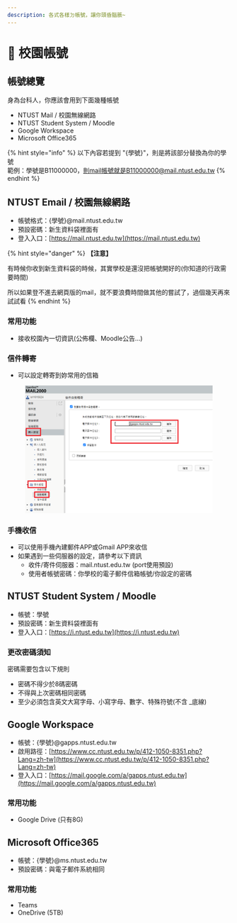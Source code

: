 ```yaml
---
description: 各式各樣ㄉ帳號，讓你頭昏腦脹~
---
```


# 🔑 校園帳號

## 帳號總覽

身為台科人，你應該會用到下面幾種帳號

* NTUST Mail / 校園無線網路
* NTUST Student System / Moodle
* Google Workspace&#x20;
* Microsoft Office365

{% hint style="info" %}
以下內容若提到 "{學號}"，則是將該部分替換為你的學號\
範例：學號是B11000000，則mail帳號就是B11000000@mail.ntust.edu.tw
{% endhint %}

## NTUST Email / 校園無線網路

* 帳號格式：{學號}@mail.ntust.edu.tw
* 預設密碼：新生資料袋裡面有
* 登入入口：[https://mail.ntust.edu.tw](https://mail.ntust.edu.tw)

{% hint style="danger" %}
**【注意】**

有時候你收到新生資料袋的時候，其實學校是還沒把帳號開好的(你知道的行政需要時間)

所以如果登不進去網頁版的mail，就不要浪費時間做其他的嘗試了，過個幾天再來試試看
{% endhint %}

### 常用功能

* 接收校園內一切資訊(公佈欄、Moodle公告...)

### 信件轉寄

* 可以設定轉寄到妳常用的信箱

<figure><img src=".gitbook/assets/image (9).png" alt="" width="563"><figcaption></figcaption></figure>

### 手機收信

* 可以使用手機內建郵件APP或Gmail APP來收信
* 如果遇到一些伺服器的設定，請參考以下資訊
  * 收件/寄件伺服器：mail.ntust.edu.tw (port使用預設)
  * 使用者帳號密碼：你學校的電子郵件信箱帳號/你設定的密碼

## NTUST Student System / Moodle

* 帳號：學號
* 預設密碼：新生資料袋裡面有
* 登入入口：[https://i.ntust.edu.tw](https://i.ntust.edu.tw)

### 更改密碼須知

密碼需要包含以下規則

* 密碼不得少於8碼密碼
* 不得與上次密碼相同密碼
* 至少必須包含英文大寫字母、小寫字母、數字、特殊符號(不含 \_底線)

## Google Workspace

* 帳號：{學號}@gapps.ntust.edu.tw
* 啟用路徑：[https://www.cc.ntust.edu.tw/p/412-1050-8351.php?Lang=zh-tw](https://www.cc.ntust.edu.tw/p/412-1050-8351.php?Lang=zh-tw)
* 登入入口：[https://mail.google.com/a/gapps.ntust.edu.tw](https://mail.google.com/a/gapps.ntust.edu.tw)

### 常用功能

* Google Drive (只有8G)

## Microsoft Office365

* 帳號：{學號}@ms.ntust.edu.tw
* 預設密碼：與電子郵件系統相同

### 常用功能

* Teams
* &#x20;OneDrive (5TB)



